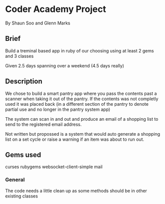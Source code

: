 # Coder Academy Project

 By Shaun Soo and Glenn Marks

## Brief

 Build a treminal based app in ruby of our choosing using at least 2 gems and 3 classes

 Given 2.5 days spanning over a weekend (4.5 days really)

## Description

We chose to build a smart pantry app where you pass the contents past a scanner when taking it out of the pantry. If the contents was not completly used it was placed back (in a different section of the pantry to denote partial use and no longer in the pantry system app)

The system can scan in and out and produce an email of a shopping list to send to the registered email address.

Not written but propossed is a system that would auto generate a shopping list on a set cycle or raise a warning if an item was about to run out.

## Gems used

  curses
  rubygems
  websocket-client-simple
  mail

### General

  The code needs a little clean up as some methods should be in other existing classes

